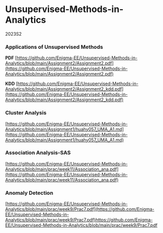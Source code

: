 # Unsupervised-Methods-in-Analytics
 2023S2

### Applications of Unsupervised Methods
**PDF** [https://github.com/Enigma-EE/Unsupervised-Methods-in-Analytics/blob/main/Assignment2/Assignment2.pdf](https://github.com/Enigma-EE/Unsupervised-Methods-in-Analytics/blob/main/Assignment2/Assignment2.pdf)

**KDD** [https://github.com/Enigma-EE/Unsupervised-Methods-in-Analytics/blob/main/Assignment2/Assignment2_kdd.pdf](https://github.com/Enigma-EE/Unsupervised-Methods-in-Analytics/blob/main/Assignment2/Assignment2_kdd.pdf)

### Cluster Analysis
[https://github.com/Enigma-EE/Unsupervised-Methods-in-Analytics/blob/main/Assignment1/huahy057_UMA_A1.md](https://github.com/Enigma-EE/Unsupervised-Methods-in-Analytics/blob/main/Assignment1/huahy057_UMA_A1.md)

### Association Analysis-SAS
[https://github.com/Enigma-EE/Unsupervised-Methods-in-Analytics/blob/main/prac/week11/Association_ana.pdf](https://github.com/Enigma-EE/Unsupervised-Methods-in-Analytics/blob/main/prac/week11/Association_ana.pdf)

### Anomaly Detection
[https://github.com/Enigma-EE/Unsupervised-Methods-in-Analytics/blob/main/prac/week9/Prac7.pdf](https://github.com/Enigma-EE/Unsupervised-Methods-in-Analytics/blob/main/prac/week9/Prac7.pdf)https://github.com/Enigma-EE/Unsupervised-Methods-in-Analytics/blob/main/prac/week9/Prac7.pdf
